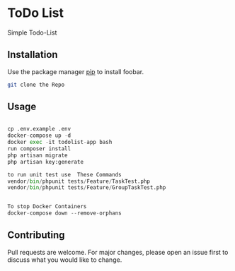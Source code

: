 # ToDo List

Simple Todo-List

## Installation

Use the package manager [pip](https://pip.pypa.io/en/stable/) to install foobar.

```bash
git clone the Repo
```

## Usage

```python

cp .env.example .env
docker-compose up -d
docker exec -it todolist-app bash
run composer install
php artisan migrate
php artisan key:generate

to run unit test use  These Commands
vendor/bin/phpunit tests/Feature/TaskTest.php
vendor/bin/phpunit tests/Feature/GroupTaskTest.php


To stop Docker Containers
docker-compose down --remove-orphans

```

## Contributing

Pull requests are welcome. For major changes, please open an issue first to discuss what you would like to change.
